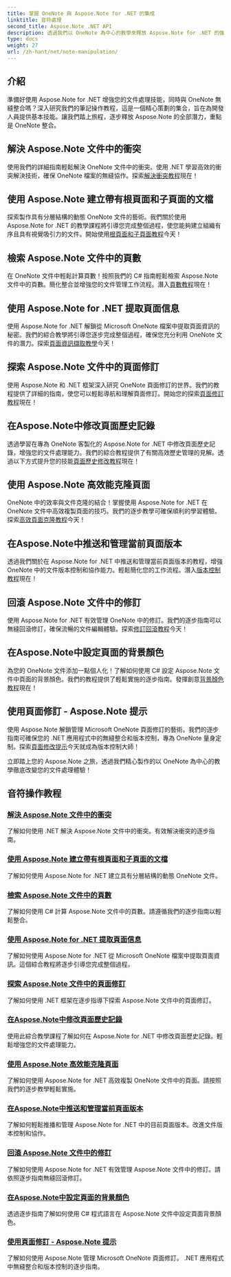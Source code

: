 ```yaml
---
title: 掌握 OneNote 與 Aspose.Note for .NET 的集成
linktitle: 音符處理
second_title: Aspose.Note .NET API
description: 透過我們以 OneNote 為中心的教學來釋放 Aspose.Note for .NET 的強大功能。解決衝突、建立動態文件並探索高效率的頁面操作。
type: docs
weight: 27
url: /zh-hant/net/note-manipulation/
---
```


## 介紹

準備好使用 Aspose.Note for .NET 增強您的文件處理技能，同時與 OneNote 無縫整合嗎？深入研究我們的筆記操作教程，這是一個精心策劃的集合，旨在為開發人員提供基本技能。讓我們踏上旅程，逐步釋放 Aspose.Note 的全部潛力，重點是 OneNote 整合。

## 解決 Aspose.Note 文件中的衝突
使用我們的詳細指南輕鬆解決 OneNote 文件中的衝突。使用 .NET 學習高效的衝突解決技術，確保 OneNote 檔案的無縫協作。探索[解決衝突教程](./conflict-page-resolution/)現在！

## 使用 Aspose.Note 建立帶有根頁面和子頁面的文檔
探索製作具有分層結構的動態 OneNote 文件的藝術。我們關於使用 Aspose.Note for .NET 的教學課程將引導您完成整個過程，使您能夠建立組織有序且具有視覺吸引力的文件。開始使用[根頁面和子頁面教程](./create-documents-root-sub-pages/)今天！

## 檢索 Aspose.Note 文件中的頁數
在 OneNote 文件中輕鬆計算頁數！按照我們的 C# 指南輕鬆檢索 Aspose.Note 文件中的頁數。簡化整合並增強您的文件管理工作流程。潛入[頁數教程](./retrieve-number-of-pages/)現在！

## 使用 Aspose.Note for .NET 提取頁面信息
使用 Aspose.Note for .NET 解鎖從 Microsoft OneNote 檔案中提取頁面資訊的秘密。我們的綜合教學將引導您逐步完成整個過程，確保您充分利用 OneNote 文件的潛力。探索[頁面資訊擷取教學](./extract-page-information/)今天！

## 探索 Aspose.Note 文件中的頁面修訂
使用 Aspose.Note 和 .NET 框架深入研究 OneNote 頁面修訂的世界。我們的教程提供了詳細的指南，使您可以輕鬆導航和理解頁面修訂。開始您的探索[頁面修訂教程](./page-revisions-exploration/)現在！

## 在Aspose.Note中修改頁面歷史記錄
透過學習在專為 OneNote 客製化的 Aspose.Note for .NET 中修改頁面歷史記錄，增強您的文件處理能力。我們的綜合教程提供了有關高效歷史管理的見解。透過以下方式提升您的技能[頁面歷史修改教程](./modify-page-history/)現在！

## 使用 Aspose.Note 高效能克隆頁面
OneNote 中的效率與文件克隆的結合！掌握使用 Aspose.Note for .NET 在 OneNote 文件中高效複製頁面的技巧。我們的逐步教學可確保順利的學習體驗。探索[高效頁面克隆教程](./efficient-page-cloning/)今天！

## 在Aspose.Note中推送和管理當前頁面版本
透過我們關於在 Aspose.Note for .NET 中推送和管理當前頁面版本的教程，增強 OneNote 中的文件版本控制和協作能力。輕鬆簡化您的工作流程。潛入[版本控制教程](./manage-current-page-versions/)現在！

## 回滾 Aspose.Note 文件中的修訂
使用 Aspose.Note for .NET 有效管理 OneNote 中的修訂。我們的逐步指南可以無縫回滾修訂，確保流暢的文件編輯體驗。探索[修訂回滾教程](./roll-back-document-revisions/)今天！

## 在Aspose.Note中設定頁面的背景顏色
為您的 OneNote 文件添加一點個人化！了解如何使用 C# 設定 Aspose.Note 文件中頁面的背景顏色。我們的教程提供了輕鬆實施的逐步指南。發揮創意[背景顏色教程](./set-page-background-color/)現在！

## 使用頁面修訂 - Aspose.Note 提示
使用 Aspose.Note 解鎖管理 Microsoft OneNote 頁面修訂的藝術。我們的逐步指南可確保您的 .NET 應用程式中的無縫整合和版本控制，專為 OneNote 量身定制。探索[頁面修改提示](./working-with-page-revisions/)今天就成為版本控制大師！

立即踏上您的 Aspose.Note 之旅，透過我們精心製作的以 OneNote 為中心的教學徹底改變您的文件處理體驗！
## 音符操作教程
### [解決 Aspose.Note 文件中的衝突](./conflict-page-resolution/)
了解如何使用 .NET 解決 Aspose.Note 文件中的衝突。有效解決衝突的逐步指南。
### [使用 Aspose.Note 建立帶有根頁面和子頁面的文檔](./create-documents-root-sub-pages/)
了解如何使用 Aspose.Note for .NET 建立具有分層結構的動態 OneNote 文件。
### [檢索 Aspose.Note 文件中的頁數](./retrieve-number-of-pages/)
了解如何使用 C# 計算 Aspose.Note 文件中的頁數。請遵循我們的逐步指南以輕鬆整合。
### [使用 Aspose.Note for .NET 提取頁面信息](./extract-page-information/)
了解如何使用 Aspose.Note for .NET 從 Microsoft OneNote 檔案中提取頁面資訊。這個綜合教程將逐步引導您完成整個過程。
### [探索 Aspose.Note 文件中的頁面修訂](./page-revisions-exploration/)
了解如何使用 .NET 框架在逐步指導下探索 Aspose.Note 文件中的頁面修訂。
### [在Aspose.Note中修改頁面歷史記錄](./modify-page-history/)
使用此綜合教學課程了解如何在 Aspose.Note for .NET 中修改頁面歷史記錄。輕鬆增強您的文件處理能力。
### [使用 Aspose.Note 高效能克隆頁面](./efficient-page-cloning/)
了解如何使用 Aspose.Note for .NET 高效複製 OneNote 文件中的頁面。請按照我們的逐步教學輕鬆實施。
### [在Aspose.Note中推送和管理當前頁面版本](./manage-current-page-versions/)
了解如何輕鬆推播和管理 Aspose.Note for .NET 中的目前頁面版本。改進文件版本控制和協作。
### [回滾 Aspose.Note 文件中的修訂](./roll-back-document-revisions/)
了解如何使用 Aspose.Note for .NET 有效管理 Aspose.Note 文件中的修訂。請依照逐步指南無縫回滾修訂。
### [在Aspose.Note中設定頁面的背景顏色](./set-page-background-color/)
透過逐步指南了解如何使用 C# 程式語言在 Aspose.Note 文件中設定頁面背景顏色。
### [使用頁面修訂 - Aspose.Note 提示](./working-with-page-revisions/)
了解如何使用 Aspose.Note 管理 Microsoft OneNote 頁面修訂。 .NET 應用程式中無縫整合和版本控制的逐步指南。